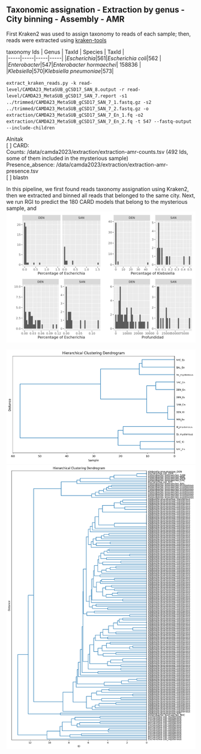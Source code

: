 ## Taxonomic assignation - Extraction by genus - City binning - Assembly - AMR 

First Kraken2 was used to assign taxonomy to reads of each sample; then, reads were extracted using [kraken-tools](https://github.com/jenniferlu717/KrakenTools) 

taxonomy Ids 
| Genus     | TaxId    | Species     |   TaxId  |    
|-----|-----|-----|-----|
|_Escherichia_|561|_Escherichia coli_|562   |  
|_Enterobacter_|547|_Enterobacter hormaechei_| 158836 |  
|_Klebsiella_|570|_Klebsiella pneumoniae_|573|  

 `extract_kraken_reads.py -k read-level/CAMDA23_MetaSUB_gCSD17_SAN_8.output -r read-level/CAMDA23_MetaSUB_gCSD17_SAN_7.report -s1 ../trimmed/CAMDA23_MetaSUB_gCSD17_SAN_7_1.fastq.gz -s2 ../trimmed/CAMDA23_MetaSUB_gCSD17_SAN_7_2.fastq.gz -o extraction/CAMDA23_MetaSUB_gCSD17_SAN_7_En_1.fq -o2 extraction/CAMDA23_MetaSUB_gCSD17_SAN_7_En_2.fq -t 547 --fastq-output --include-children`  
 
Alnitak   
[ ] CARD:   
Counts: /data/camda2023/extraction/extraction-amr-counts.tsv  (492 Ids, some of them included in the mysterious sample)  
Presence_absence: /data/camda2023/extraction/extraction-amr-presence.tsv  
[ ] blastn     

In this pipeline, we first found reads taxonomy assignation using Kraken2, then 
we extracted and binned all reads that belonged to the same city. Next, we run RGI
to predict the 180 CARD models that belong to the mysterious sample, and 
![OTU abundances](fig/Abundances_Denver_SFC_EsEnKl.jpeg)  

![Hierarchical clustering with USA Cities](fig/230623_ModeAMR_ETBC.png)
![Full hierarchical Clustering](fig/230623_Mode_Full_AMR_ETBC.png)
